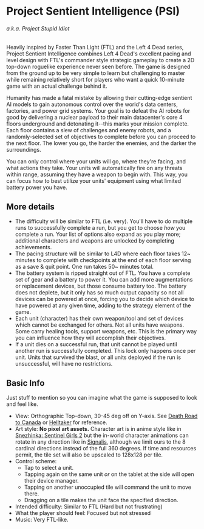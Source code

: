 # Project Sentient Intelligence (PSI)
###### *a.k.a. Project Stupid Idiot*
Heavily inspired by Faster Than Light (FTL) and the Left 4 Dead series, Project Sentient Intelligence combines Left 4 Dead's excellent pacing and level design with FTL's commander style strategic gameplay to create a 2D top-down roguelike experience never seen before. The game is designed from the ground up to be very simple to learn but challenging to master while remaining relatively short for players who want a quick 10-minute game with an actual challenge behind it.

Humanity has made a fatal mistake by allowing their cutting-edge sentient AI models to gain autonomous control over the world's data centers, factories, and power grid systems. Your goal is to defeat the AI robots for good by delivering a nuclear payload to their main datacenter's core 4 floors underground and detonating it--this marks your mission complete. Each floor contains a slew of challenges and enemy robots, and a randomly-selected set of objectives to complete before you can proceed to the next floor. The lower you go, the harder the enemies, and the darker the surroundings.

You can only control where your units will go, where they're facing, and what actions they take. Your units will automatically fire on any threats within range, assuming they have a weapon to begin with. This way, you can focus how to best utilize your units' equipment using what limited battery power you have.

## More details
- The difficulty will be similar to FTL (i.e. very). You'll have to do multiple runs to successfully complete a run, but you get to choose *how* you complete a run. Your list of options also expand as you play more; additional characters and weapons are unlocked by completing achievements.
- The pacing structure will be similar to L4D where each floor takes 12~ minutes to complete with checkpoints at the end of each floor serving as a save & quit point. One run takes 50~ minutes total.
- The battery system is ripped straight out of FTL. You have a complete set of gear and a battery to power it. You can add more augmentations or replacement devices, but those consume battery too. The battery does not deplete, but it only has so much output capacity so not all devices can be powered at once, forcing you to decide which device to have powered at any given time, adding to the strategy element of the game.
- Each unit (character) has their own weapon/tool and set of devices which cannot be exchanged for others. Not all units have weapons. Some carry healing tools, support weapons, etc. This is the primary way you can influence how they will accomplish their objectives.
- If a unit dies on a successful run, that unit cannot be played until another run is successfully completed. This lock only happens once per unit. Units that survived the blast, or all units deployed if the run is unsuccessful, will have no restrictions.

## Basic Info
Just stuff to mention so you can imagine what the game is supposed to look and feel like.
- View: Orthographic Top-down, 30-45 deg off on Y-axis. See [Death Road to Canada](https://store.steampowered.com/app/252610/Death_Road_to_Canada/) or [Helltaker](https://store.steampowered.com/app/1289310/Helltaker/) for reference.
- Art style: **No pixel art assets.** Character art is in anime style like in [Snezhinka: Sentinel Girls 2](https://store.steampowered.com/app/2608350/SnezhinkaSentinel_Girls2/) but the in-world character animations can rotate in any direction like in [Signalis](https://store.steampowered.com/app/1262350/SIGNALIS/), although we limit ours to the 8 cardinal directions instead of the full 360 degrees. If time and resources permit, the tile set will also be upscaled to 128x128 per tile.
- Control scheme:
   - Tap to select a unit.
   - Tapping again on the same unit *or* on the tablet at the side will open their device manager.
   - Tapping on another unoccupied tile will command the unit to move there.
   - Dragging on a tile makes the unit face the specified direction.
- Intended difficulty: Similar to FTL (Hard but not frustrating)
- What the player should feel: Focused but not stressed
- Music: Very FTL-like.
